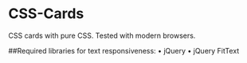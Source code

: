 # CSS-Cards
CSS cards with pure CSS. Tested with modern browsers.


##Required libraries for text responsiveness:
•	jQuery 
•	jQuery FitText
